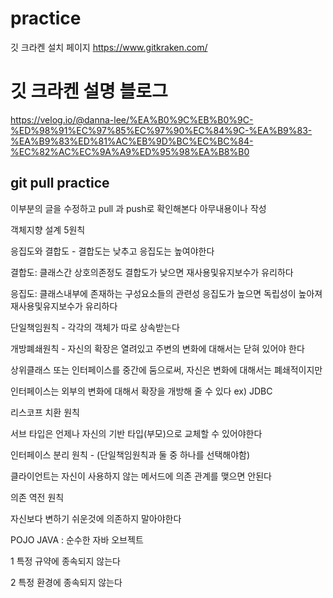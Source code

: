 # practice

깃 크라켄 설치 페이지
https://www.gitkraken.com/


# 깃 크라켄 설명 블로그
https://velog.io/@danna-lee/%EA%B0%9C%EB%B0%9C-%ED%98%91%EC%97%85%EC%97%90%EC%84%9C-%EA%B9%83-%EA%B9%83%ED%81%AC%EB%9D%BC%EC%BC%84-%EC%82%AC%EC%9A%A9%ED%95%98%EA%B8%B0


## git pull practice
이부분의 글을 수정하고 pull 과 push로 확인해본다
아무내용이나 작성

객체지향 설계 5원칙

응집도와 결합도 - 결합도는 낮추고 응집도는 높여야한다

결합도: 클래스간 상호의존정도
       결합도가 낮으면 재사용및유지보수가 유리하다

응집도: 클래스내부에 존재하는 구성요소들의 관련성
       응집도가 높으면 독립성이 높아져 재사용및유지보수가 유리하다

단일책임원칙 - 각각의 객체가 따로 상속받는다

개방폐쇄원칙 - 자신의 확장은 열려있고 주변의 변화에 대해서는 닫혀 있어야 한다

상위클래스 또는 인터페이스를 중간에 둠으로써, 자신은 변화에 대해서는 폐쇄적이지만

인터페이스는 외부의 변화에 대해서 확장을 개방해 줄 수 있다 ex) JDBC

리스코프 치환 원칙

서브 타입은 언제나 자신의 기반 타입(부모)으로 교체할 수 있어야한다

인터페이스 분리 원칙 - (단일책임원칙과 둘 중 하나를 선택해야함)

클라이언트는 자신이 사용하지 않는 메서드에 의존 관계를 맺으면 안된다

의존 역전 원칙

자신보다 변하기 쉬운것에 의존하지 말아야한다

POJO JAVA : 순수한 자바 오브젝트

1 특정 규약에 종속되지 않는다

2 특정 환경에 종속되지 않는다
